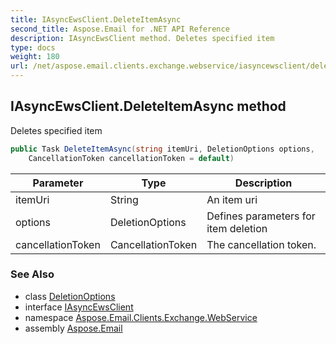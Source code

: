 ```yaml
---
title: IAsyncEwsClient.DeleteItemAsync
second_title: Aspose.Email for .NET API Reference
description: IAsyncEwsClient method. Deletes specified item
type: docs
weight: 180
url: /net/aspose.email.clients.exchange.webservice/iasyncewsclient/deleteitemasync/
---
```

## IAsyncEwsClient.DeleteItemAsync method

Deletes specified item

```csharp
public Task DeleteItemAsync(string itemUri, DeletionOptions options, 
    CancellationToken cancellationToken = default)
```

| Parameter | Type | Description |
| --- | --- | --- |
| itemUri | String | An item uri |
| options | DeletionOptions | Defines parameters for item deletion |
| cancellationToken | CancellationToken | The cancellation token. |

### See Also

* class [DeletionOptions](../../deletionoptions/)
* interface [IAsyncEwsClient](../)
* namespace [Aspose.Email.Clients.Exchange.WebService](../../iasyncewsclient/)
* assembly [Aspose.Email](../../../)


